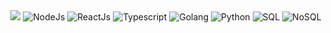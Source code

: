 <div align="center">
  <img src="https://user-images.githubusercontent.com/22107794/139580686-887df369-edb8-4bc8-b607-4fbf6d7e4866.gif">
  <img src="https://img.shields.io/badge/Node.js-green" alt="NodeJs" />
  <img src="https://img.shields.io/badge/React.js-blue" alt="ReactJs" />
  <img src="https://img.shields.io/badge/TypeScript-blue" alt="Typescript" />
  <img src="https://img.shields.io/badge/Go-blue" alt="Golang" />
  <img src="https://img.shields.io/badge/Python-yellow" alt="Python" />
  <img src="https://img.shields.io/badge/SQL-blue" alt="SQL" />
  <img src="https://img.shields.io/badge/NoSQL-orange" alt="NoSQL" />
</div>
